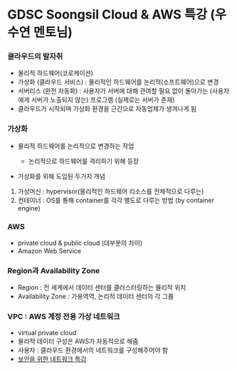 # GDSC Soongsil Cloud & AWS 특강 (우수연 멘토님)

### 클라우드의 발자취
- 물리적 하드웨어(코로케이션)
- 가상화 (클라우드 서비스) : 물리적인 하드웨어를 논리적(소프트웨어)으로 변경
- 서버리스 (완전 자동화) : 사용자가 서버에 대해 관여할 필요 없이 돌아가는 (사용자에게 서버가 노출되지 않는) 프로그램 (실제로는 서버가 존재)
- 클라우드가 시작되며 가상화 환경을 근간으로 자동업체가 생겨나게 됨

### 가상화
- 물리적 하드웨어를 논리적으로 변경하는 작업
    - 논리적으로 하드웨어를 격리하기 위해 등장

- 가상화를 위해 도입된 두가지 개념
1. 가상머신 : hypervisor(물리적인 하드웨어 리소스를 전체적으로 다루는)
2. 컨테이너 : OS를 통해 container를 각각 별도로 다루는 방법 (by container engine)

### AWS
- private cloud & public cloud (대부분의 차이)
- Amazon Web Service

### Region과 Availability Zone
- Region : 전 세계에서 데이터 센터를 클러스터링하는 물리적 위치 
- Availability Zone : 가용역역, 논리적 데이터 센터의 각 그룹

### VPC : AWS 계정 전용 가상 네트워크
- virtual private cloud
- 물리적 데이터 구성은 AWS가 자동적으로 해줌
- 사용자 : 클라우드 환경에서의 네트워크를 구성해주어야 함
- [보안을 위한 네트워크 특강](https://youtu.be/bZZiWNFSPJk)